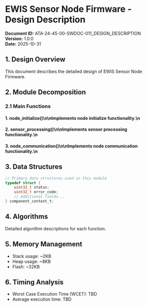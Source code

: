 # EWIS Sensor Node Firmware - Design Description

**Document ID:** ATA-24-45-00-SWDOC-011_DESIGN_DESCRIPTION  
**Version:** 1.0.0  
**Date:** 2025-10-31

## 1. Design Overview

This document describes the detailed design of EWIS Sensor Node Firmware.

## 2. Module Decomposition

### 2.1 Main Functions

#### 1. node_initialize()\n\nImplements node initialize functionality.\n
#### 2. sensor_processing()\n\nImplements sensor processing functionality.\n
#### 3. node_communication()\n\nImplements node communication functionality.\n

## 3. Data Structures

```c
// Primary data structures used in this module
typedef struct {
    uint32_t status;
    uint32_t error_code;
    // Additional fields...
} component_context_t;
```

## 4. Algorithms

Detailed algorithm descriptions for each function.

## 5. Memory Management

- Stack usage: ~2KB
- Heap usage: ~8KB
- Flash: ~32KB

## 6. Timing Analysis

- Worst Case Execution Time (WCET): TBD
- Average execution time: TBD
